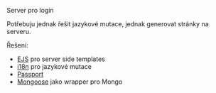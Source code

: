 Server pro login

Potřebuju jednak řešit jazykové mutace, jednak generovat stránky na serveru.

Řešení:

- [EJS](https://ejs.co/#promo) pro server side templates
- [i18n](https://www.drzon.net/posts/i18n-for-node-express/) pro jazykové mutace
- [Passport](http://www.passportjs.org/)
- [Mongoose](https://mongoosejs.com/docs/index.html) jako wrapper pro Mongo
